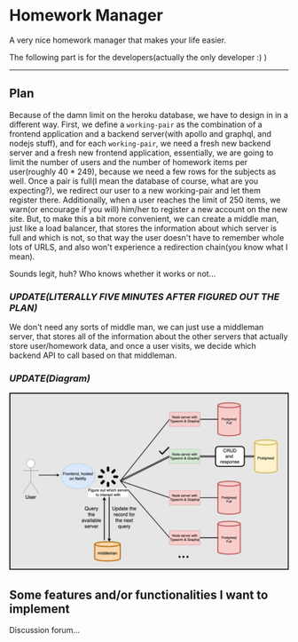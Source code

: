 # Homework Manager

A very nice homework manager that makes your life easier.

The following part is for the developers(actually the only developer :) )

---

## Plan

Because of the damn limit on the heroku database, we have to design in in a different way. First, we define a `working-pair` as the combination of a frontend application and a backend server(with apollo and graphql, and nodejs stuff), and for each `working-pair`, we need a fresh new backend server and a fresh new frontend application, essentially, we are going to limit the number of users and the number of homework items per user(roughly 40 \* 249), because we need a few rows for the subjects as well. Once a pair is full(I mean the database of course, what are you expecting?), we redirect our user to a new working-pair and let them register there. Additionally, when a user reaches the limit of 250 items, we warn(or encourage if you will) him/her to register a new account on the new site. But, to make this a bit more convenient, we can create a middle man, just like a load balancer, that stores the information about which server is full and which is not, so that way the user doesn't have to remember whole lots of URLS, and also won't experience a redirection chain(you know what I mean).

Sounds legit, huh? Who knows whether it works or not...

### **_UPDATE(LITERALLY FIVE MINUTES AFTER FIGURED OUT THE PLAN)_**

We don't need any sorts of middle man, we can just use a middleman server, that stores all of the information about the other servers that actually store user/homework data, and once a user visits, we decide which backend API to call based on that middleman.

### **_UPDATE(Diagram)_**

![diagram](./diagram.png)

## Some features and/or functionalities I want to implement

Discussion forum...

